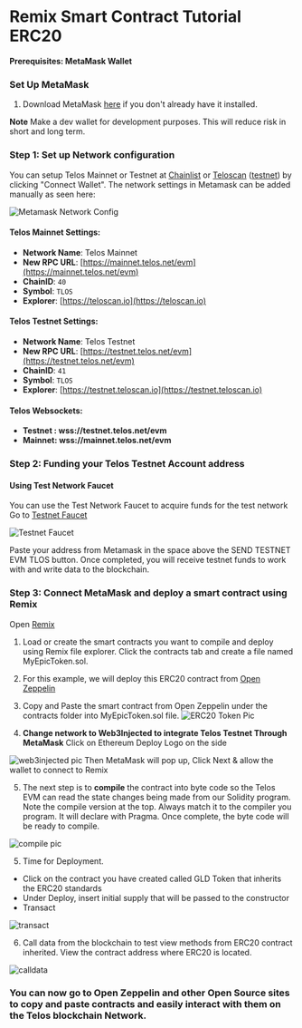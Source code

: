 # Remix Smart Contract Tutorial ERC20

__Prerequisites: MetaMask Wallet__

### Set Up MetaMask
1. Download MetaMask [here](https://metamask.io/download/) if you don't already have it installed.

**Note** Make a dev wallet for development purposes. This will reduce risk in short and long term. 

### Step 1: Set up Network configuration
You can setup Telos Mainnet or Testnet at [Chainlist](https://chainlist.org) or [Teloscan](https://teloscan.io) 
([testnet](https://testnet.teloscan.io)) by clicking "Connect Wallet".  The network settings in Metamask can be added manually as seen here:


![Metamask Network Config](/img/metamask_config.png)

#### **Telos Mainnet Settings:**

* **Network Name**: Telos Mainnet 
* **New RPC URL**: [https://mainnet.telos.net/evm](https://mainnet.telos.net/evm)
* **ChainID**: `40`
* **Symbol**: `TLOS`
* **Explorer**: [https://teloscan.io](https://teloscan.io)

#### **Telos Testnet Settings:**

* **Network Name**: Telos Testnet
* **New RPC URL**: [https://testnet.telos.net/evm](https://testnet.telos.net/evm)
* **ChainID**: `41`
* **Symbol**: `TLOS`
* **Explorer**: [https://testnet.teloscan.io](https://testnet.teloscan.io)

#### **Telos Websockets:**

* **Testnet : wss://testnet.telos.net/evm**
* **Mainnet: wss://mainnet.telos.net/evm**

### Step 2: Funding your Telos Testnet Account address

#### Using Test Network Faucet

You can use the Test Network Faucet to acquire funds for the test network 
Go to [Testnet Faucet](https://app.telos.net/testnet/developers)

![Testnet Faucet](/img/testnet_faucet.png)


Paste your address from Metamask in the space above the SEND TESTNET EVM TLOS button. 
Once completed, you will receive testnet funds to work with and write data to the blockchain. 

### Step 3: Connect MetaMask and deploy a smart contract using Remix

Open [Remix](http://remix.ethereum.org/)


1. Load or create the smart contracts you want to compile and deploy using Remix file explorer. Click the contracts tab and create a file named MyEpicToken.sol. 

2. For this example, we will deploy this ERC20 contract from [Open Zeppelin](https://docs.openzeppelin.com/contracts/4.x/erc20)

3. Copy and Paste the smart contract from Open Zeppelin under the contracts folder into MyEpicToken.sol file. 
![ERC20 Token Pic](/img/My_EPIC_ERC.png)

4. **Change network to Web3Injected to integrate Telos Testnet Through MetaMask**
Click on Ethereum Deploy Logo on the side

![web3injected pic](/img/Injectedweb3.png)
Then MetaMask will pop up, Click Next & allow the wallet to connect to Remix 

5. The next step is to **compile** the contract into byte code so the Telos EVM can read the state changes being made from our Solidity program. Note the compile version at the top. Always match it to the compiler you program. It will declare with Pragma. Once complete, the byte code will be ready to compile.

![compile pic](/img/compile.png)

5. Time for Deployment. 
- Click on the contract you have created called GLD Token that inherits the ERC20 standards
- Under Deploy, insert initial supply that will be passed to the constructor
- Transact

![transact](/img/deploy.png)

6. Call data from the blockchain to test view methods from ERC20 contract inherited. View the contract address where ERC20 is located. 


![calldata](/img/call_data.png)

### You can now go to Open Zeppelin and other Open Source sites to copy and paste contracts and easily interact with them on the Telos blockchain Network. 
